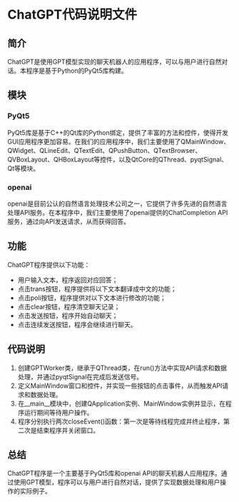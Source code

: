 # ChatGPT代码说明文件

## 简介

ChatGPT是使用GPT模型实现的聊天机器人的应用程序，可以与用户进行自然对话。本程序是基于Python的PyQt5库构建。

## 模块

### PyQt5

PyQt5库是基于C++的Qt库的Python绑定，提供了丰富的方法和控件，使得开发GUI应用程序更加容易。在我们的应用程序中，我们主要使用了QMainWindow、QWidget、QLineEdit、QTextEdit、QPushButton、QTextBrowser、QVBoxLayout、QHBoxLayout等控件，以及QtCore的QThread、pyqtSignal、Qt等模块。

### openai

openai是目前公认的自然语言处理技术公司之一，它提供了许多先进的自然语言处理API服务。在本程序中，我们主要使用了openai提供的ChatCompletion API服务，通过向API发送请求，从而获得回答。

## 功能

ChatGPT程序提供以下功能：

- 用户输入文本，程序返回对应回答；
- 点击trans按钮，程序提供将以下文本翻译成中文的功能；
- 点击poli按钮，程序提供对以下文本进行修改的功能；
- 点击clear按钮，程序清空聊天记录；
- 点击发送按钮，程序开始自动聊天；
- 点击连续发送按钮，程序会继续进行聊天。

## 代码说明

1. 创建GPTWorker类，继承于QThread类，在run()方法中实现API请求和数据处理，并通过pyqtSignal在完成后发送信号。
2. 定义MainWindow窗口和控件，并实现一些按钮的点击事件，从而触发API请求和数据处理。
3. 在__main__模块中，创建QApplication实例、MainWindow实例并显示，在程序运行期间等待用户操作。
4. 程序分别执行两次closeEvent()函数：第一次是等待线程完成并终止程序，第二次是结束程序并关闭窗口。

## 总结

ChatGPT程序是一个主要基于PyQt5库和openai API的聊天机器人应用程序。通过使用GPT模型，程序可以与用户进行自然对话，提供了实现数据处理和用户操作的实际例子。
